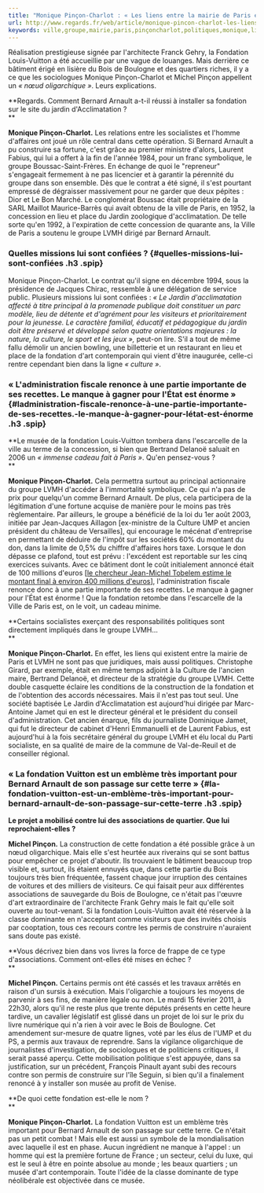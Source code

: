 ```yaml
---
title: "Monique Pinçon-Charlot : « Les liens entre la mairie de Paris et LVMH sont aussi politiques »"
url: http://www.regards.fr/web/article/monique-pincon-charlot-les-liens
keywords: ville,groupe,mairie,paris,pinçoncharlot,politiques,monique,liens,lvmh,jardin,arnault,fondation,bernard
---
```

Réalisation prestigieuse signée par l'architecte Franck Gehry, la Fondation Louis-Vuitton a été accueillie par une vague de louanges. Mais derrière ce bâtiment érigé en lisière du Bois de Boulogne et des quartiers riches, il y a ce que les sociologues Monique Pinçon-Charlot et Michel Pinçon appellent un *« nœud oligarchique »*. Leurs explications.

**Regards. Comment Bernard Arnault a-t-il réussi à installer sa fondation sur le site du jardin d'Acclimatation ?\
**

**Monique Pinçon-Charlot.** Les relations entre les socialistes et l'homme d'affaires ont joué un rôle central dans cette opération. Si Bernard Arnault a pu construire sa fortune, c'est grâce au premier ministre d'alors, Laurent Fabius, qui lui a offert à la fin de l'année 1984, pour un franc symbolique, le groupe Boussac-Saint-Frères. En échange de quoi le \"repreneur\" s'engageait fermement à ne pas licencier et à garantir la pérennité du groupe dans son ensemble. Dès que le contrat a été signé, il s'est pourtant empressé de dégraisser massivement pour ne garder que deux pépites : Dior et Le Bon Marché. Le conglomérat Boussac était propriétaire de la SARL Maillot Maurice-Barrès qui avait obtenu de la ville de Paris, en 1952, la concession en lieu et place du Jardin zoologique d'acclimatation. De telle sorte qu'en 1992, à l'expiration de cette concession de quarante ans, la Ville de Paris a soutenu le groupe LVMH dirigé par Bernard Arnault.

### Quelles missions lui sont confiées ? {#quelles-missions-lui-sont-confiées .h3 .spip}

Monique Pinçon-Charlot. Le contrat qu'il signe en décembre 1994, sous la présidence de Jacques Chirac, ressemble à une délégation de service public. Plusieurs missions lui sont confiées : *« Le Jardin d'acclimatation affecté à titre principal à la promenade publique doit constituer un parc modèle, lieu de détente et d'agrément pour les visiteurs et prioritairement pour la jeunesse. Le caractère familial, éducatif et pédagogique du jardin doit être préservé et développé selon quatre orientations majeures : la nature, la culture, le sport et les jeux »,* peut-on lire. S'il a tout de même fallu démolir un ancien bowling, une billetterie et un restaurant en lieu et place de la fondation d'art contemporain qui vient d'être inaugurée, celle-ci rentre cependant bien dans la ligne *« culture »*.

### « L'administration fiscale renonce à une partie importante de ses recettes. Le manque à gagner pour l'État est énorme » {#ladministration-fiscale-renonce-à-une-partie-importante-de-ses-recettes.-le-manque-à-gagner-pour-létat-est-énorme .h3 .spip}

**Le musée de la fondation Louis-Vuitton tombera dans l'escarcelle de la ville au terme de la concession, si bien que Bertrand Delanoë saluait en 2006 un *« immense cadeau fait à Paris »*. Qu'en pensez-vous ?\
**

**Monique Pinçon-Charlot.** Cela permettra surtout au principal actionnaire du groupe LVMH d'accéder à l'immortalité symbolique. Ce qui n'a pas de prix pour quelqu'un comme Bernard Arnault. De plus, cela participera de la légitimation d'une fortune acquise de manière pour le moins pas très règlementaire. Par ailleurs, le groupe a bénéficié de la loi du 1er août 2003, initiée par Jean-Jacques Aillagon \[ex-ministre de la Culture UMP et ancien président du château de Versailles\], qui encourage le mécénat d'entreprise en permettant de déduire de l'impôt sur les sociétés 60% du montant du don, dans la limite de 0,5% du chiffre d'affaires hors taxe. Lorsque le don dépasse ce plafond, tout est prévu : l'excédent est reportable sur les cinq exercices suivants. Avec ce bâtiment dont le coût initialement annoncé était de 100 millions d'euros \[[le chercheur Jean-Michel Tobelem estime le montant final à environ 400 millions d'euros](http://www.regards.fr/web/fondation-louis-vuitton-bernard,8029)\], l'administration fiscale renonce donc à une partie importante de ses recettes. Le manque à gagner pour l'État est énorme ! Que la fondation retombe dans l'escarcelle de la Ville de Paris est, on le voit, un cadeau minime.

**Certains socialistes exerçant des responsabilités politiques sont directement impliqués dans le groupe LVMH...\
**

**Monique Pinçon-Charlot.** En effet, les liens qui existent entre la mairie de Paris et LVMH ne sont pas que juridiques, mais aussi politiques. Christophe Girard, par exemple, était en même temps adjoint à la Culture de l'ancien maire, Bertrand Delanoë, et directeur de la stratégie du groupe LVMH. Cette double casquette éclaire les conditions de la construction de la fondation et de l'obtention des accords nécessaires. Mais il n'est pas tout seul. Une société baptisée Le Jardin d'Acclimatation est aujourd'hui dirigée par Marc-Antoine Jamet qui en est le directeur général et le président du conseil d'administration. Cet ancien énarque, fils du journaliste Dominique Jamet, qui fut le directeur de cabinet d'Henri Emmanuelli et de Laurent Fabius, est aujourd'hui à la fois secrétaire général du groupe LVMH et élu local du Parti socialiste, en sa qualité de maire de la commune de Val-de-Reuil et de conseiller régional.

### « La fondation Vuitton est un emblème très important pour Bernard Arnault de son passage sur cette terre » {#la-fondation-vuitton-est-un-emblème-très-important-pour-bernard-arnault-de-son-passage-sur-cette-terre .h3 .spip}

**Le projet a mobilisé contre lui des associations de quartier. Que lui reprochaient-elles ?**

**Michel Pinçon.** La construction de cette fondation a été possible grâce à un nœud oligarchique. Mais elle s'est heurtée aux riverains qui se sont battus pour empêcher ce projet d'aboutir. Ils trouvaient le bâtiment beaucoup trop visible et, surtout, ils étaient ennuyés que, dans cette partie du Bois toujours très bien fréquentée, fassent chaque jour irruption des centaines de voitures et des milliers de visiteurs. Ce qui faisait peur aux différentes associations de sauvegarde du Bois de Boulogne, ce n'était pas l'œuvre d'art extraordinaire de l'architecte Frank Gehry mais le fait qu'elle soit ouverte au tout-venant. Si la fondation Louis-Vuitton avait été réservée à la classe dominante en n'acceptant comme visiteurs que des invités choisis par cooptation, tous ces recours contre les permis de construire n'auraient sans doute pas existé.

**Vous décrivez bien dans vos livres la force de frappe de ce type d'associations. Comment ont-elles été mises en échec ?\
**

**Michel Pinçon.** Certains permis ont été cassés et les travaux arrêtés en raison d'un sursis à exécution. Mais l'oligarchie a toujours les moyens de parvenir à ses fins, de manière légale ou non. Le mardi 15 février 2011, à 22h30, alors qu'il ne reste plus que trente députés présents en cette heure tardive, un cavalier législatif est glissé dans un projet de loi sur le prix du livre numérique qui n'a rien à voir avec le Bois de Boulogne. Cet amendement sur-mesure de quatre lignes, voté par les élus de l'UMP et du PS, a permis aux travaux de reprendre. Sans la vigilance oligarchique de journalistes d'investigation, de sociologues et de politiciens critiques, il serait passé aperçu. Cette mobilisation politique s'est appuyée, dans sa justification, sur un précédent, François Pinault ayant subi des recours contre son permis de construire sur l'île Seguin, si bien qu'il a finalement renoncé à y installer son musée au profit de Venise.

**De quoi cette fondation est-elle le nom ?\
**

**Monique Pinçon-Charlot.** La fondation Vuitton est un emblème très important pour Bernard Arnault de son passage sur cette terre. Ce n'était pas un petit combat ! Mais elle est aussi un symbole de la mondialisation avec laquelle il est en phase. Aucun ingrédient ne manque à l'appel : un homme qui est la première fortune de France ; un secteur, celui du luxe, qui est le seul à être en pointe absolue au monde ; les beaux quartiers ; un musée d'art contemporain. Toute l'idée de la classe dominante de type néolibérale est objectivée dans ce musée.
